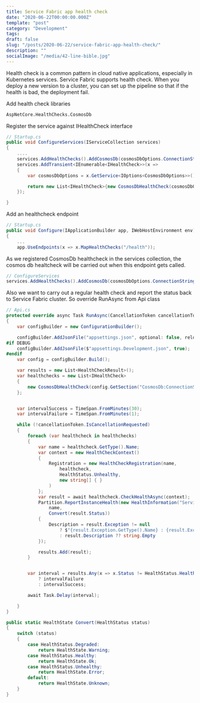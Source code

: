 ```yaml
---
title: Service Fabric app health check
date: "2020-06-22T00:00:00.000Z"
template: "post"
category: "Development"
tags:
draft: false
slug: "/posts/2020-06-22/service-fabric-app-health-check/"
description: ""
socialImage: "/media/42-line-bible.jpg"
---
```

  

Health check is a common pattern in cloud native applications, especially in Kubernetes services. Service Fabric supports health check. When you deploy a new version to a cluster, you can set up the  pipeline so that if the health is bad, the deployment fail. 

Add health check libraries

```bash
AspNetCore.HealthChecks.CosmosDb
```

Register the service against IHealthCheck interface

```csharp
// Startup.cs
public void ConfigureServices(IServiceCollection services)
{
    ....
    services.AddHealthChecks().AddCosmosDb(cosmosDbOptions.ConnectionString);
    services.AddTransient<IEnumerable<IHealthCheck>>(x =>
    {
        var cosmosDbOptions = x.GetService<IOptions<CosmosDbOptions>>().Value;

        return new List<IHealthCheck>{new CosmosDbHealthCheck(cosmosDbOptions.ConnectionString)};
    });

}

```

Add an healthcheck endpoint

```csharp
// Startup.cs
public void Configure(IApplicationBuilder app, IWebHostEnvironment env)
{
    ...
    app.UseEndpoints(x => x.MapHealthChecks("/health"));
```

As we registered CosmosDb healthcheck in the services collection, the cosmos db healtcheck will be carried out when this endpoint gets called.

```csharp
// ConfigureServices
services.AddHealthChecks().AddCosmosDb(cosmosDbOptions.ConnectionString);
```

Also we want to carry out a regular health check and report the status back to Service Fabric cluster. So override RunAsync from Api class

```csharp
// Api.cs
protected override async Task RunAsync(CancellationToken cancellationToken)
{
    var configBuilder = new ConfigurationBuilder();

    configBuilder.AddJsonFile("appsettings.json", optional: false, reloadOnChange: true);
#if DEBUG
    configBuilder.AddJsonFile($"appsettings.Development.json", true);
#endif
    var config = configBuilder.Build();

    var results = new List<HealthCheckResult>();
    var healthchecks = new List<IHealthCheck>
    {
        new CosmosDbHealthCheck(config.GetSection("CosmosDb:ConnectionString").Value)
    };


    var intervalSuccess = TimeSpan.FromMinutes(30);
    var intervalFailure = TimeSpan.FromMinutes(1);

    while (!cancellationToken.IsCancellationRequested)
    {
        foreach (var healthcheck in healthchecks)
        {
            var name = healthcheck.GetType().Name;
            var context = new HealthCheckContext()
            {
                Registration = new HealthCheckRegistration(name,
                    healthcheck,
                    HealthStatus.Unhealthy,
                    new string[] { }
                )
            };
            var result = await healthcheck.CheckHealthAsync(context);
            Partition.ReportInstanceHealth(new HealthInformation("ServiceHealthCheck", 
                name, 
                Convert(result.Status))
            {
                Description = result.Exception != null
                    ? $"{result.Exception.GetType().Name} : {result.Exception.Message}"
                    : result.Description ?? string.Empty
            });

            results.Add(result);
        }


        var interval = results.Any(x => x.Status != HealthStatus.Healthy) 
            ? intervalFailure 
            : intervalSuccess;

        await Task.Delay(interval);

    }
}

public static HealthState Convert(HealthStatus status)
{
    switch (status)
    {
        case HealthStatus.Degraded:
            return HealthState.Warning;
        case HealthStatus.Healthy:
            return HealthState.Ok;
        case HealthStatus.Unhealthy:
            return HealthState.Error;
        default:
            return HealthState.Unknown;
    }
}

```

